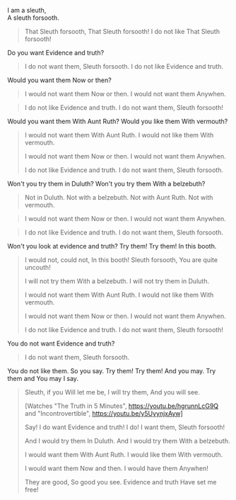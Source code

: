 I am a sleuth,  
A sleuth forsooth.

> That Sleuth forsooth,
> That Sleuth forsooth!
> I do not like
> That Sleuth forsooth!

Do you want
Evidence and truth?

> I do not want them,
> Sleuth forsooth.
> I do not like
> Evidence and truth.

Would you want them 
Now or then?

> I would not want them 
> Now or then.
> I would not want them 
> Anywhen.

> I do not like 
> Evidence and truth.
> I do not want them, 
> Sleuth forsooth!

Would you want them
With Aunt Ruth?
Would you like them
With vermouth?

> I would not want them 
> With Aunt Ruth.
> I would not like them
> With vermouth.
>
> I would not want them
> Now or then.
> I would not want them
> Anywhen.
>
> I do not like 
> Evidence and truth.
> I do not want them, 
> Sleuth forsooth.

Won't you try them
in Duluth?
Won't you try them
With a belzebuth?

> Not in Duluth.
> Not with a belzebuth.
> Not with Aunt Ruth.
> Not with vermouth.

> I would not want them 
> Now or then.
> I would not want them 
> Anywhen.

> I do not like 
> Evidence and truth.
> I do not want them, 
> Sleuth forsooth.

Won't you look at
evidence and truth?
Try them! Try them! 
In this booth.

> I would not, could not, 
> In this booth!
> Sleuth forsooth,
> You are quite uncouth!
>
> I will not try them
> With a belzebuth.
> I will not try them
> in Duluth.
> 
> I would not want them 
> With Aunt Ruth.
> I would not like them
> With vermouth.
>
> I would not want them 
> Now or then.
> I would not want them 
> Anywhen.
>
> I do not like 
> Evidence and truth.
> I do not want them, 
> Sleuth forsooth!

You do not want 
Evidence and truth?

> I do not want them, 
> Sleuth forsooth.

You do not like them.
So you say.
Try them! Try them! 
And you may.
Try them and 
You may I say.

> Sleuth, if you 
> Will let me be, 
> I will try them,
> And you will see.
> 
> [Watches "The Truth in 5 Minutes", 
> https://youtu.be/hgrunnLcG9Q and
> "Incontrovertible", 
> https://youtu.be/y5UyynjxAyw]
>
> Say! I do want
> Evidence and truth! 
> I do! I want them, 
> Sleuth forsooth! 
>
> And I would try them 
> In Duluth.
> And I would try them
> With a belzebuth.
>
> I would want them 
> With Aunt Ruth.
> I would like them
> With vermouth.
>
> I would want them 
> Now and then.
> I would have them 
> Anywhen!
>
> They are good,
> So good you see.
> Evidence and truth
> Have set me free!